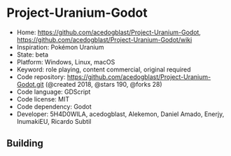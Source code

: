 # Project-Uranium-Godot

- Home: https://github.com/acedogblast/Project-Uranium-Godot, https://github.com/acedogblast/Project-Uranium-Godot/wiki
- Inspiration: Pokémon Uranium
- State: beta
- Platform: Windows, Linux, macOS
- Keyword: role playing, content commercial, original required
- Code repository: https://github.com/acedogblast/Project-Uranium-Godot.git (@created 2018, @stars 190, @forks 28)
- Code language: GDScript
- Code license: MIT
- Code dependency: Godot
- Developer: 5H4D0WILA, acedogblast, Alekemon, Daniel Amado, Enerjy, InumakiEU, Ricardo Subtil

## Building
